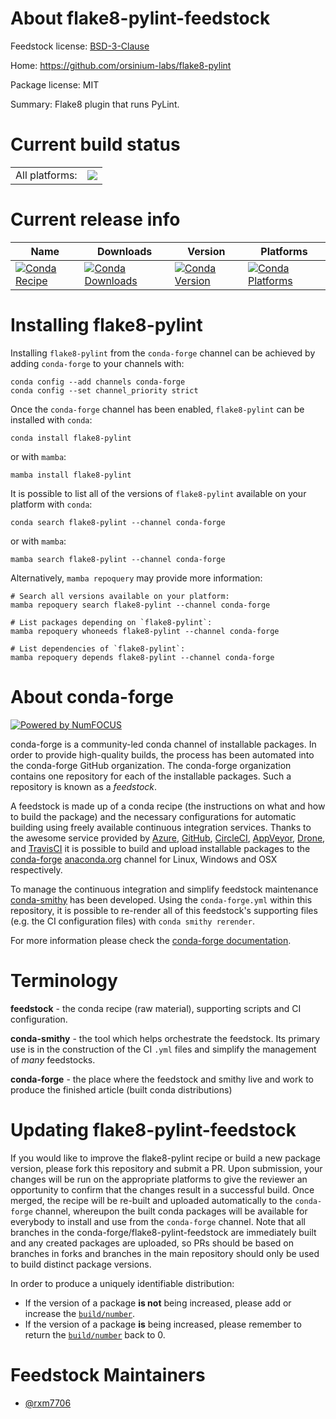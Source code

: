 About flake8-pylint-feedstock
=============================

Feedstock license: [BSD-3-Clause](https://github.com/conda-forge/flake8-pylint-feedstock/blob/main/LICENSE.txt)

Home: https://github.com/orsinium-labs/flake8-pylint

Package license: MIT

Summary: Flake8 plugin that runs PyLint.

Current build status
====================


<table><tr><td>All platforms:</td>
    <td>
      <a href="https://dev.azure.com/conda-forge/feedstock-builds/_build/latest?definitionId=19026&branchName=main">
        <img src="https://dev.azure.com/conda-forge/feedstock-builds/_apis/build/status/flake8-pylint-feedstock?branchName=main">
      </a>
    </td>
  </tr>
</table>

Current release info
====================

| Name | Downloads | Version | Platforms |
| --- | --- | --- | --- |
| [![Conda Recipe](https://img.shields.io/badge/recipe-flake8--pylint-green.svg)](https://anaconda.org/conda-forge/flake8-pylint) | [![Conda Downloads](https://img.shields.io/conda/dn/conda-forge/flake8-pylint.svg)](https://anaconda.org/conda-forge/flake8-pylint) | [![Conda Version](https://img.shields.io/conda/vn/conda-forge/flake8-pylint.svg)](https://anaconda.org/conda-forge/flake8-pylint) | [![Conda Platforms](https://img.shields.io/conda/pn/conda-forge/flake8-pylint.svg)](https://anaconda.org/conda-forge/flake8-pylint) |

Installing flake8-pylint
========================

Installing `flake8-pylint` from the `conda-forge` channel can be achieved by adding `conda-forge` to your channels with:

```
conda config --add channels conda-forge
conda config --set channel_priority strict
```

Once the `conda-forge` channel has been enabled, `flake8-pylint` can be installed with `conda`:

```
conda install flake8-pylint
```

or with `mamba`:

```
mamba install flake8-pylint
```

It is possible to list all of the versions of `flake8-pylint` available on your platform with `conda`:

```
conda search flake8-pylint --channel conda-forge
```

or with `mamba`:

```
mamba search flake8-pylint --channel conda-forge
```

Alternatively, `mamba repoquery` may provide more information:

```
# Search all versions available on your platform:
mamba repoquery search flake8-pylint --channel conda-forge

# List packages depending on `flake8-pylint`:
mamba repoquery whoneeds flake8-pylint --channel conda-forge

# List dependencies of `flake8-pylint`:
mamba repoquery depends flake8-pylint --channel conda-forge
```


About conda-forge
=================

[![Powered by
NumFOCUS](https://img.shields.io/badge/powered%20by-NumFOCUS-orange.svg?style=flat&colorA=E1523D&colorB=007D8A)](https://numfocus.org)

conda-forge is a community-led conda channel of installable packages.
In order to provide high-quality builds, the process has been automated into the
conda-forge GitHub organization. The conda-forge organization contains one repository
for each of the installable packages. Such a repository is known as a *feedstock*.

A feedstock is made up of a conda recipe (the instructions on what and how to build
the package) and the necessary configurations for automatic building using freely
available continuous integration services. Thanks to the awesome service provided by
[Azure](https://azure.microsoft.com/en-us/services/devops/), [GitHub](https://github.com/),
[CircleCI](https://circleci.com/), [AppVeyor](https://www.appveyor.com/),
[Drone](https://cloud.drone.io/welcome), and [TravisCI](https://travis-ci.com/)
it is possible to build and upload installable packages to the
[conda-forge](https://anaconda.org/conda-forge) [anaconda.org](https://anaconda.org/)
channel for Linux, Windows and OSX respectively.

To manage the continuous integration and simplify feedstock maintenance
[conda-smithy](https://github.com/conda-forge/conda-smithy) has been developed.
Using the ``conda-forge.yml`` within this repository, it is possible to re-render all of
this feedstock's supporting files (e.g. the CI configuration files) with ``conda smithy rerender``.

For more information please check the [conda-forge documentation](https://conda-forge.org/docs/).

Terminology
===========

**feedstock** - the conda recipe (raw material), supporting scripts and CI configuration.

**conda-smithy** - the tool which helps orchestrate the feedstock.
                   Its primary use is in the construction of the CI ``.yml`` files
                   and simplify the management of *many* feedstocks.

**conda-forge** - the place where the feedstock and smithy live and work to
                  produce the finished article (built conda distributions)


Updating flake8-pylint-feedstock
================================

If you would like to improve the flake8-pylint recipe or build a new
package version, please fork this repository and submit a PR. Upon submission,
your changes will be run on the appropriate platforms to give the reviewer an
opportunity to confirm that the changes result in a successful build. Once
merged, the recipe will be re-built and uploaded automatically to the
`conda-forge` channel, whereupon the built conda packages will be available for
everybody to install and use from the `conda-forge` channel.
Note that all branches in the conda-forge/flake8-pylint-feedstock are
immediately built and any created packages are uploaded, so PRs should be based
on branches in forks and branches in the main repository should only be used to
build distinct package versions.

In order to produce a uniquely identifiable distribution:
 * If the version of a package **is not** being increased, please add or increase
   the [``build/number``](https://docs.conda.io/projects/conda-build/en/latest/resources/define-metadata.html#build-number-and-string).
 * If the version of a package **is** being increased, please remember to return
   the [``build/number``](https://docs.conda.io/projects/conda-build/en/latest/resources/define-metadata.html#build-number-and-string)
   back to 0.

Feedstock Maintainers
=====================

* [@rxm7706](https://github.com/rxm7706/)

